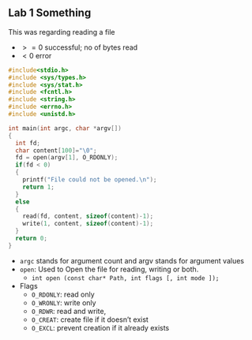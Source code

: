 ## Lab 1 Something

This was regarding reading a file

- $>= 0$ successful; no of bytes read
- $< 0$ error

```c
#include<stdio.h>
#include <sys/types.h>
#include <sys/stat.h>
#include <fcntl.h>
#include <string.h>
#include <errno.h>
#include <unistd.h>

int main(int argc, char *argv[])
{
  int fd;
  char content[100]="\0";
  fd = open(argv[1], O_RDONLY);
  if(fd < 0)
  {
    printf("File could not be opened.\n");
    return 1;
  }
  else
  {
    read(fd, content, sizeof(content)-1);
    write(1, content, sizeof(content)-1);
  }
  return 0;
}
```

- `argc` stands for argument count and argv stands for argument values
- `open`: Used to Open the file for reading, writing or both.
    - `int open (const char* Path, int flags [, int mode ]);`
- Flags
    - `O_RDONLY`: read only
    - `O_WRONLY`: write only
    - `O_RDWR`: read and write,  
    - `O_CREAT`: create file if it doesn’t exist
    - `O_EXCL`: prevent creation if it already exists
